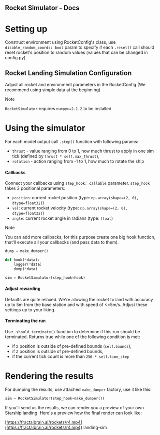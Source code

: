 ## Rocket Simulator - Docs

# Setting up

Construct environment using RocketConfig's class, use `disable_random_coords: bool` param to specify if each `.reset()` call should reset rocket's position to random values (values that can be changed in config.py).
## Rocket Landing Simulation Configuration

Adjust all rocket and environment parameters in the RocketConfig (We recommend using simple data at the beginning)

> [!NOTE]
> `RocketSimulator` requires `numpy>=2.1.2` to be installed.

# Using the simulator

For each model output call `.step()` function with following params:

* `thrust` - value ranging from 0 to 1, how much thrust to apply in one sim tick (defined by `thrust * self.max_thrust`),
* `rotation` - action ranging from -1 to 1, how much to rotate the ship


#### Callbacks

Connect your callbacks using `step_hook: callable` parameter. `step_hook` takes 3 positional parameters:

* `position`: current rocket position (type: `np.array(shape=(2, 0), dtype=float32)`)
* `vel`: current rocket velocity (type: `np.array(shape=(2, 0), dtype=float32)`)
* `angle`: current rocket angle in radians (type: `float`)



> [!NOTE]
> You can add more callbacks, for this purpose create one big hook function, that'll execute all your callbacks (and pass data to them).


```python
dump = make_dumper()

def hook(*data):
    logger(*data)
    dump(*data)

sim = RocketSimulator(step_hook=hook)
```


#### Adjust rewarding

Defaults are quite relaxed. We're allowing the rocket to land with accuracy up to 5m from the base station and with speed of <=5m/s. Adjust these settings up to your liking.


#### Terminating the run

Use `.should_terminate()` function to determine if this run should be terminated. Returns true while one of the following condition is met:

* if x position is outside of pre-defined bounds (`self.bounds`),
* if z position is outside of pre-defined bounds,
* if the current tick count is more than `256 * self.time_step`


# Rendering the results

For dumping the results, use attached `make_dumper` factory, use it like this:

```python
sim = RocketSimulator(step_hook=make_dumper())
```


If you'll send us the results, we can render you a preview of your own Starship landing. Here's a preview how the final render can look like:

[https://fractalbrain.ai/rockets/r4.mp4](https://fractalbrain.ai/rockets/r4.mp4) landing-sim
